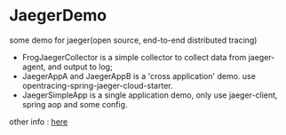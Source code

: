 # JaegerDemo
some demo for jaeger(open source, end-to-end distributed tracing)

* FrogJaegerCollector is a simple collector to collect data from jaeger-agent, and output to log;
* JaegerAppA and JaegerAppB is a 'cross application' demo. use opentracing-spring-jaeger-cloud-starter.
* JaegerSimpleApp is a single application demo, only use jaeger-client, spring aop and some config.

other info : [here](https://frogif.github.io/FrogNotebook/pages/apm/Jaeger.html)